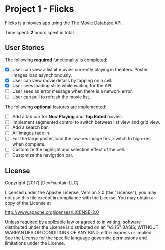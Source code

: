 # Project 1 - Flicks

Flicks is a movies app using the [The Movie Database API](http://docs.themoviedb.apiary.io/#).

Time spent: **2** hours spent in total

## User Stories

The following **required** functionality is completed:

- [x] User can view a list of movies currently playing in theaters. Poster images load asynchronously.
- [x] User can view movie details by tapping on a cell.
- [x] User sees loading state while waiting for the API.
- [ ] User sees an error message when there is a network error.
- [ ] User can pull to refresh the movie list.

The following **optional** features are implemented:

- [ ] Add a tab bar for **Now Playing** and **Top Rated** movies.
- [ ] Implement segmented control to switch between list view and grid view.
- [ ] Add a search bar.
- [ ] All images fade in.
- [ ] For the large poster, load the low-res image first, switch to high-res when complete.
- [ ] Customize the highlight and selection effect of the cell.
- [ ] Customize the navigation bar.

<!--The following **additional** features are implemented:-->
<!---->
<!--- [ ] List anything else that you can get done to improve the app functionality!-->
<!---->
<!--## Video Walkthrough-->
<!---->
<!--Here's a walkthrough of implemented user stories:-->
<!---->
<!--<img src='http://i.imgur.com/link/to/your/gif/file.gif' title='Video Walkthrough' width='' alt='Video Walkthrough' />-->
<!---->
<!--GIF created with [LiceCap](http://www.cockos.com/licecap/).-->
<!---->
<!--## Notes-->
<!---->
<!--Describe any challenges encountered while building the app.-->

## License

Copyright [2017] [DevFountain LLC]

Licensed under the Apache License, Version 2.0 (the "License");
you may not use this file except in compliance with the License.
You may obtain a copy of the License at

http://www.apache.org/licenses/LICENSE-2.0

Unless required by applicable law or agreed to in writing, software
distributed under the License is distributed on an "AS IS" BASIS,
WITHOUT WARRANTIES OR CONDITIONS OF ANY KIND, either express or implied.
See the License for the specific language governing permissions and
limitations under the License.
